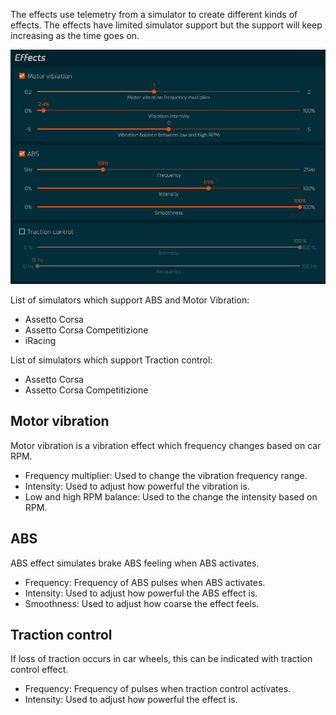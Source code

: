 
The effects use telemetry from a simulator to create different kinds of effects. The effects have limited simulator support but the support will keep increasing as the time goes on.

![](assets/effects.png)

List of simulators which support ABS and Motor Vibration:

- Assetto Corsa
- Assetto Corsa Competitizione
- iRacing

List of simulators which support Traction control:

- Assetto Corsa
- Assetto Corsa Competitizione

## Motor vibration

Motor vibration is a vibration effect which frequency changes based on car RPM.

- Frequency multiplier: Used to change the vibration frequency range.
- Intensity: Used to adjust how powerful the vibration is.
- Low and high RPM balance: Used to the change the intensity based on RPM.

## ABS

ABS effect simulates brake ABS feeling when ABS activates.

- Frequency: Frequency of ABS pulses when ABS activates.
- Intensity: Used to adjust how powerful the ABS effect is.
- Smoothness: Used to adjust how coarse the effect feels.

## Traction control

If loss of traction occurs in car wheels, this can be indicated with traction control effect.

- Frequency: Frequency of pulses when traction control activates.
- Intensity: Used to adjust how powerful the effect is.